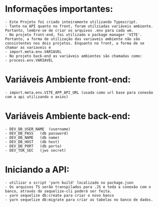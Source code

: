# Informações importantes:

    - Este Projeto foi criado inteiramente utilizando Typescript.
    - Tanto na API quanto no front, foram utilziadas variáveis ambiente. Portanto, lembre-se de criar os arquivos .env para cada um.
    - No projeto front-end, foi utilizado o package manager 'VITE'. Portanto, a forma de utilização das variaveis ambiente não são consistentes nos dois projetos. Enquanto no front, a forma de se chamar as variaveis é
    - import.meta.env.VARIAVEL
    - No projeto back-end as variáveis ambientes são chamadas como:
    - process.env.VARIAVEL

# Variáveis Ambiente front-end:

    - import.meta.env.VITE_APP_API_URL (usada como url base para conexão com a api utilizando o axios)

# Variáveis Ambiente back-end:

    - DEV_DB_USER_NAME  (username)
    - DEV_DB_PASS   (db password)
    - DEV_DB_NAME   (db name)
    - DEV_DB_HOST   (db host)
    - DEV_DB_PORT   (db porta)
    - DEV_TOK_SEC   (jws secret)

# Iniciando a API:

    - utilizar o script 'yarn build' localizado no package.json
    - Os arquivos TS serão transpilados para .JS e toda a conexão com o banco, através do sequelize-cli poderá ser feita.
    - yarn sequelize db:create para criar o novo banco
    - yarn sequelize db:migrate para criar as tabelas no banco de dados.
